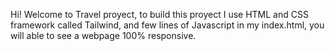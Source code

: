 Hi! Welcome to Travel proyect, to build this proyect I use HTML and CSS framework called Tailwind, and few lines of Javascript in my index.html, you will able to see a webpage 100% responsive.
